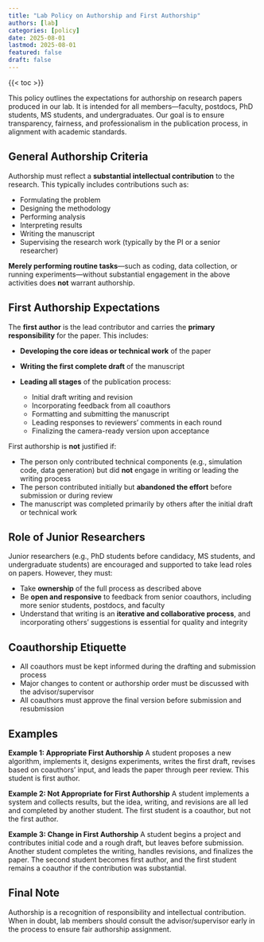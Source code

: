 ```yaml
---
title: "Lab Policy on Authorship and First Authorship"
authors: [lab]
categories: [policy]
date: 2025-08-01
lastmod: 2025-08-01
featured: false
draft: false
---
```


{{< toc >}}

This policy outlines the expectations for authorship on research papers produced in our lab. It is intended for all members—faculty, postdocs, PhD students, MS students, and undergraduates. Our goal is to ensure transparency, fairness, and professionalism in the publication process, in alignment with academic standards.

## General Authorship Criteria

Authorship must reflect a **substantial intellectual contribution** to the research. This typically includes contributions such as:

* Formulating the problem
* Designing the methodology
* Performing analysis
* Interpreting results
* Writing the manuscript
* Supervising the research work (typically by the PI or a senior researcher)

**Merely performing routine tasks**—such as coding, data collection, or running experiments—without substantial engagement in the above activities does **not** warrant authorship.


## First Authorship Expectations

The **first author** is the lead contributor and carries the **primary responsibility** for the paper. This includes:

* **Developing the core ideas or technical work** of the paper
* **Writing the first complete draft** of the manuscript
* **Leading all stages** of the publication process:

  * Initial draft writing and revision
  * Incorporating feedback from all coauthors
  * Formatting and submitting the manuscript
  * Leading responses to reviewers’ comments in each round
  * Finalizing the camera-ready version upon acceptance

First authorship is **not** justified if:

* The person only contributed technical components (e.g., simulation code, data generation) but did **not** engage in writing or leading the writing process
* The person contributed initially but **abandoned the effort** before submission or during review
* The manuscript was completed primarily by others after the initial draft or technical work


## Role of Junior Researchers

Junior researchers (e.g., PhD students before candidacy, MS students, and undergraduate students) are encouraged and supported to take lead roles on papers. However, they must:

* Take **ownership** of the full process as described above
* Be **open and responsive** to feedback from senior coauthors, including more senior students, postdocs, and faculty
* Understand that writing is an **iterative and collaborative process**, and incorporating others’ suggestions is essential for quality and integrity


## Coauthorship Etiquette

* All coauthors must be kept informed during the drafting and submission process
* Major changes to content or authorship order must be discussed with the advisor/supervisor
* All coauthors must approve the final version before submission and resubmission


## Examples

**Example 1: Appropriate First Authorship**
A student proposes a new algorithm, implements it, designs experiments, writes the first draft, revises based on coauthors’ input, and leads the paper through peer review. This student is first author.

**Example 2: Not Appropriate for First Authorship**
A student implements a system and collects results, but the idea, writing, and revisions are all led and completed by another student. The first student is a coauthor, but not the first author.

**Example 3: Change in First Authorship**
A student begins a project and contributes initial code and a rough draft, but leaves before submission. Another student completes the writing, handles revisions, and finalizes the paper. The second student becomes first author, and the first student remains a coauthor if the contribution was substantial.


## Final Note
Authorship is a recognition of responsibility and intellectual contribution. When in doubt, lab members should consult the advisor/supervisor early in the process to ensure fair authorship assignment.